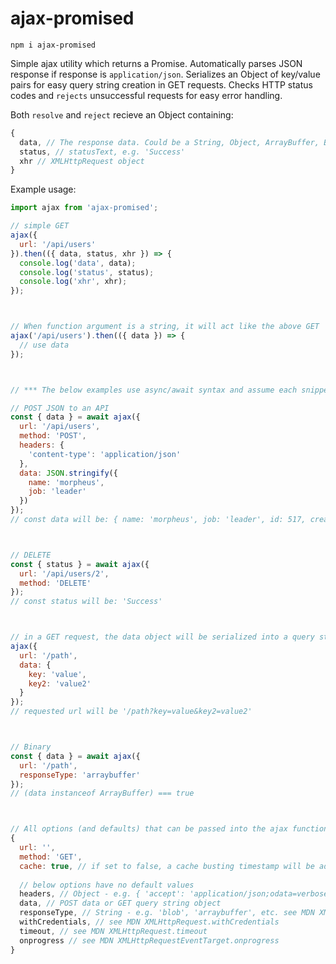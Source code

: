 # ajax-promised

`npm i ajax-promised`

Simple ajax utility which returns a Promise. Automatically parses JSON response if response is `application/json`. Serializes an Object of key/value pairs for easy query string creation in GET requests. 
Checks HTTP status codes and `rejects` unsuccessful requests for easy error handling. 

Both `resolve` and `reject` recieve an Object containing:
```javascript
{ 
  data, // The response data. Could be a String, Object, ArrayBuffer, Blob, Document
  status, // statusText, e.g. 'Success'
  xhr // XMLHttpRequest object
}
```

Example usage:
```javascript
import ajax from 'ajax-promised';

// simple GET
ajax({
  url: '/api/users'
}).then(({ data, status, xhr }) => {
  console.log('data', data);
  console.log('status', status);
  console.log('xhr', xhr);
});



// When function argument is a string, it will act like the above GET
ajax('/api/users').then(({ data }) => {
  // use data
});



// *** The below examples use async/await syntax and assume each snippets is inside an async function ***

// POST JSON to an API
const { data } = await ajax({
  url: '/api/users',
  method: 'POST',
  headers: {
    'content-type': 'application/json'
  },
  data: JSON.stringify({
    name: 'morpheus',
    job: 'leader'
  })
});
// const data will be: { name: 'morpheus', job: 'leader', id: 517, createdAt: '2019-08-15T18:41:22.185Z' }



// DELETE
const { status } = await ajax({
  url: '/api/users/2',
  method: 'DELETE'
});
// const status will be: 'Success'



// in a GET request, the data object will be serialized into a query string
ajax({
  url: '/path',
  data: {
    key: 'value',
    key2: 'value2'
  }
});
// requested url will be '/path?key=value&key2=value2'



// Binary
const { data } = await ajax({
  url: '/path',
  responseType: 'arraybuffer'
});
// (data instanceof ArrayBuffer) === true



// All options (and defaults) that can be passed into the ajax function
{
  url: '',
  method: 'GET',
  cache: true, // if set to false, a cache busting timestamp will be added to the request url
  
  // below options have no default values
  headers, // Object - e.g. { 'accept': 'application/json;odata=verbose' }
  data, // POST data or GET query string object
  responseType, // String - e.g. 'blob', 'arraybuffer', etc. see MDN XMLHttpRequest.responseType
  withCredentials, // see MDN XMLHttpRequest.withCredentials
  timeout, // see MDN XMLHttpRequest.timeout
  onprogress // see MDN XMLHttpRequestEventTarget.onprogress
}
```
